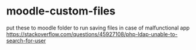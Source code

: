 # moodle-custom-files
put these to moodle folder to run
saving files in case of malfunctional app <br>
https://stackoverflow.com/questions/45927108/php-ldap-unable-to-search-for-user
